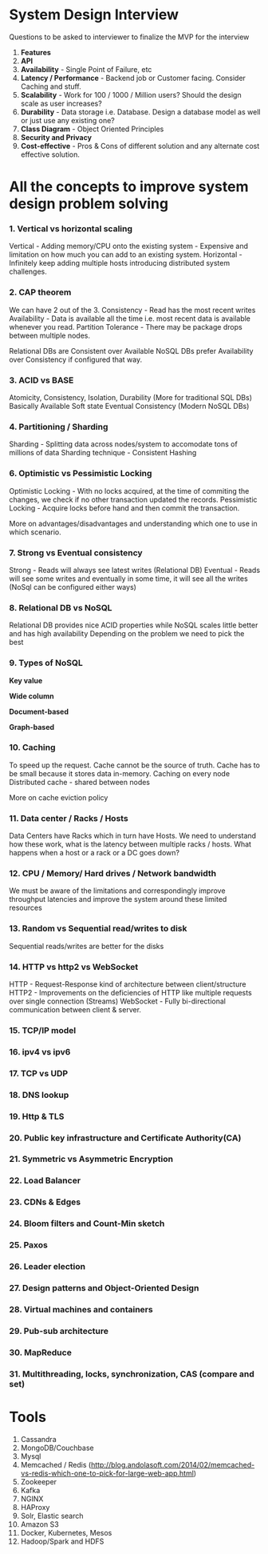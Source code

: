 # System Design Interview

Questions to be asked to interviewer to finalize the MVP for the interview
1. **Features**
2. **API**
3. **Availability** - Single Point of Failure, etc
4. **Latency / Performance** - Backend job or Customer facing. Consider Caching and stuff.
5. **Scalability** - Work for 100 / 1000 / Million users? Should the design scale as user increases?
6. **Durability** - Data storage i.e. Database. Design a database model as well or just use any existing one?
7. **Class Diagram** - Object Oriented Principles
8. **Security and Privacy** 
9. **Cost-effective** - Pros & Cons of different solution and any alternate cost effective solution.


# All the concepts to improve system design problem solving

### 1. Vertical vs horizontal scaling
  Vertical - Adding memory/CPU onto the existing system - Expensive and limitation on how much you can add to an existing system.
  Horizontal - Infinitely keep adding multiple hosts introducing distributed system challenges.
  
### 2. CAP theorem
  We can have 2 out of the 3.
  Consistency - Read has the most recent writes
  Availability - Data is available all the time i.e. most recent data is available whenever you read.
  Partition Tolerance - There may be package drops between multiple nodes.
  
  Relational DBs are Consistent over Available
  NoSQL DBs prefer Availability over Consistency if configured that way.
  
### 3. ACID vs BASE
  Atomicity, Consistency, Isolation, Durability (More for traditional SQL DBs)
  Basically Available Soft state Eventual Consistency (Modern NoSQL DBs)

### 4. Partitioning / Sharding
  Sharding - Splitting data across nodes/system to accomodate tons of millions of data
  Sharding technique - Consistent Hashing

### 6. Optimistic vs Pessimistic Locking
  Optimistic Locking - With no locks acquired, at the time of commiting the changes, we check if no other transaction updated the records.
  Pessimistic Locking - Acquire locks before hand and then commit the transaction.
  
  More on advantages/disadvantages and understanding which one to use in which scenario.

### 7. Strong vs Eventual consistency
  Strong - Reads will always see latest writes (Relational DB)
  Eventual - Reads will see some writes and eventually in some time, it will see all the writes (NoSql can be configured either ways)

### 8. Relational DB vs NoSQL
  Relational DB provides nice ACID properties while NoSQL scales little better and has high availability
  Depending on the problem we need to pick the best

### 9. Types of NoSQL
  **Key value**
  
  **Wide column**
  
  **Document-based**
  
  **Graph-based**

### 10. Caching
  To speed up the request. Cache cannot be the source of truth. Cache has to be small because it stores data in-memory.
  Caching on every node
  Distributed cache - shared between nodes
  
  More on cache eviction policy

### 11. Data center / Racks / Hosts
  Data Centers have Racks which in turn have Hosts. We need to understand how these work, what is the latency between multiple racks / hosts. What happens when a host or a rack or a DC goes down?

### 12. CPU / Memory/ Hard drives / Network bandwidth
  We must be aware of the limitations and correspondingly improve throughput latencies and improve the system around these limited resources

### 13. Random vs Sequential read/writes to disk
  Sequential reads/writes are better for the disks

### 14. HTTP vs http2 vs WebSocket
  HTTP - Request-Response kind of architecture between client/structure
  HTTP2 - Improvements on the deficiencies of HTTP like multiple requests over single connection (Streams)
  WebSocket - Fully bi-directional communication between client & server.

### 15. TCP/IP model

### 16. ipv4 vs ipv6

### 17. TCP vs UDP

### 18. DNS lookup

### 19. Http & TLS

### 20. Public key infrastructure and Certificate Authority(CA)

### 21. Symmetric vs Asymmetric Encryption

### 22. Load Balancer

### 23. CDNs & Edges

### 24. Bloom filters and Count-Min sketch

### 25. Paxos 

### 26. Leader election

### 27. Design patterns and Object-Oriented Design

### 28. Virtual machines and containers

### 29. Pub-sub architecture 

### 30. MapReduce

### 31. Multithreading, locks, synchronization, CAS (compare and set)


# Tools

1. Cassandra
2. MongoDB/Couchbase
3. Mysql
4. Memcached / Redis (http://blog.andolasoft.com/2014/02/memcached-vs-redis-which-one-to-pick-for-large-web-app.html)
5. Zookeeper
6. Kafka
7. NGINX
8. HAProxy
9. Solr, Elastic search
10. Amazon S3
11. Docker, Kubernetes, Mesos
12. Hadoop/Spark and HDFS
